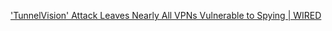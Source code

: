 
['TunnelVision' Attack Leaves Nearly All VPNs Vulnerable to Spying | WIRED](https://www.wired.com/story/tunnelvision-vpn-attack/)
